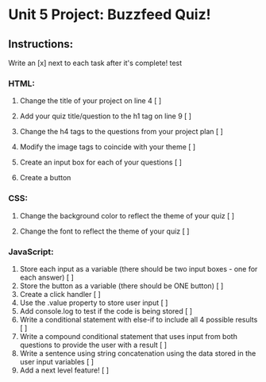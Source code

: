 # Unit 5 Project: Buzzfeed Quiz!

## Instructions:
Write an [x] next to each task after it's complete!
test
### HTML:
1. Change the title of your project on line 4 [ ]

2. Add your quiz title/question to the h1 tag on line 9 [ ]

3. Change the h4 tags to the questions from your project plan [ ]

4. Modify the image tags to coincide with your theme [ ]

5. Create an input box for each of your questions [ ]

6. Create a button

### CSS:
1. Change the background color to reflect the theme of your quiz [ ]

2. Change the font to reflect the theme of your quiz [ ]

### JavaScript:
1. Store each input as a variable (there should be two input boxes - one for each answer) [ ]
2. Store the button as a variable (there should be ONE button) [ ]
3. Create a click handler [ ]
4. Use the .value property to store user input [ ]
5. Add console.log to test if the code is being stored [ ]
6. Write a conditional statement with else-if to include all 4 possible results [ ]
7. Write a compound conditional statement that uses input from both questions to provide the user with a result [ ]
8. Write a sentence using string concatenation using the data stored in the user input variables [ ]
9. Add a next level feature! [ ]